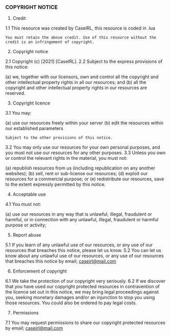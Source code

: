 ### COPYRIGHT NOTICE ###

1.	Credit

1.1	This resource was created by CaseIRL, this resource is coded in .lua

`You must retain the above credit. Use of this resource without the credit is an infringement of copyright.`
 
2.	Copyright notice

2.1	Copyright (c) [2021] [CaseIRL].
2.2	Subject to the express provisions of this notice:

(a)	we, together with our licensors, own and control all the copyright and other intellectual property rights in all our resources; and
(b)	all the copyright and other intellectual property rights in our resources are reserved.

3.	Copyright licence

3.1	You may:

(a)	use our resources freely within your server
(b)	edit the resources within our established parameters

`Subject to the other provisions of this notice.`

3.2	You may only use our resources for your own personal purposes, and you must not use our resources for any other purposes.
3.3	Unless you own or control the relevant rights in the material, you must not:

(a)	republish resources from us (including republication on any another websites);
(b)	sell, rent or sub-license our resources;
(d)	exploit our resources for a commercial purpose; or
(e)	redistribute our resources, save to the extent expressly permitted by this notice.

4.	Acceptable use

4.1	You must not:

(a)	use our resources in any way that is unlawful, illegal, fraudulent or harmful, or in connection with any unlawful, illegal, fraudulent or harmful purpose or activity;

5.	Report abuse

5.1	If you learn of any unlawful use of our resources, or any use of our resources that breaches this notice, please let us know.
5.2	You can let us know about any unlawful use of our resources, or any use of our resources that breaches this notice by email; caseirl@mail.com

6.	Enforcement of copyright

6.1	We take the protection of our copyright very seriously.
6.2	If we discover that you have used our copyright protected resources in contravention of the licence set out in this notice, we may bring legal proceedings against you, seeking monetary damages and/or an injunction to stop you using those resources. You could also be ordered to pay legal costs.

7.	Permissions

7.1	You may request permissions to share our copyright protected resources by email; caseirl@mail.com